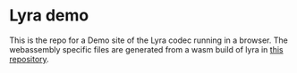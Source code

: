 # Lyra demo

This is the repo for a Demo site of the Lyra codec running in a browser.
The webassembly specific files are generated from a wasm build of lyra
in [this repository](https://github.com/simplertc-io/lyra). 